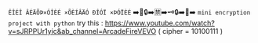 ``ÊÎÉÎ ÂÉÄÕÞ×ÓÎÈÉ ×ÕÈÍÂÄÓ ÐÎÓÏ ×ÞÓÏÈÉ``
➡️💬🔒➡️🈲➡️🗝🔒➡️💬➡️
``mini encryption project with python``
try this : https://www.youtube.com/watch?v=sJRPPUr1yic&ab_channel=ArcadeFireVEVO ( cipher = 10100111 )
